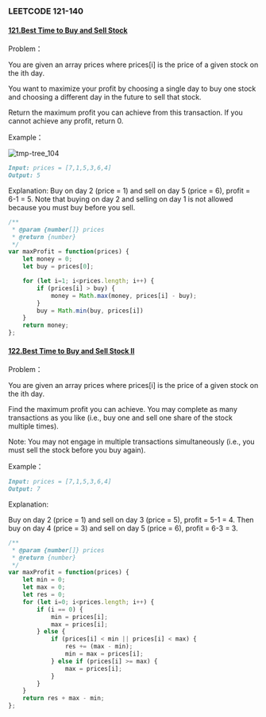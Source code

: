 ### **LEETCODE 121-140**

#### **[121.Best Time to Buy and Sell Stock](https://leetcode-cn.com/problems/best-time-to-buy-and-sell-stock/)**

Problem：

You are given an array prices where prices[i] is the price of a given stock on the ith day.

You want to maximize your profit by choosing a single day to buy one stock and choosing a different day in the future to sell that stock.

Return the maximum profit you can achieve from this transaction. If you cannot achieve any profit, return 0.

Example：

![tmp-tree_104](https://github.com/xingwy/Hugging-Algorithm/blob/master/images/tmp-tree_104.jpg)

```markdown
Input: prices = [7,1,5,3,6,4]
Output: 5
```

Explanation: Buy on day 2 (price = 1) and sell on day 5 (price = 6), profit = 6-1 = 5.
Note that buying on day 2 and selling on day 1 is not allowed because you must buy before you sell.

```js
/**
 * @param {number[]} prices
 * @return {number}
 */
var maxProfit = function(prices) {
    let money = 0;
    let buy = prices[0];

    for (let i=1; i<prices.length; i++) {
        if (prices[i] > buy) {
            money = Math.max(money, prices[i] - buy);
        }
        buy = Math.min(buy, prices[i])
    }
    return money;
};
```

#### **[122.Best Time to Buy and Sell Stock II](https://leetcode-cn.com/problems/best-time-to-buy-and-sell-stock-ii/)**

Problem：

You are given an array prices where prices[i] is the price of a given stock on the ith day.

Find the maximum profit you can achieve. You may complete as many transactions as you like (i.e., buy one and sell one share of the stock multiple times).

Note: You may not engage in multiple transactions simultaneously (i.e., you must sell the stock before you buy again).

Example：

```markdown
Input: prices = [7,1,5,3,6,4]
Output: 7
```

Explanation: 

Buy on day 2 (price = 1) and sell on day 3 (price = 5), profit = 5-1 = 4.
Then buy on day 4 (price = 3) and sell on day 5 (price = 6), profit = 6-3 = 3.

```js
/**
 * @param {number[]} prices
 * @return {number}
 */
var maxProfit = function(prices) {
    let min = 0;
    let max = 0;
    let res = 0;
    for (let i=0; i<prices.length; i++) {
        if (i == 0) {
            min = prices[i];
            max = prices[i];
        } else {
            if (prices[i] < min || prices[i] < max) {
                res += (max - min);
                min = max = prices[i];
            } else if (prices[i] >= max) {
                max = prices[i];
            }
        }
    }
    return res + max - min;
};
```

